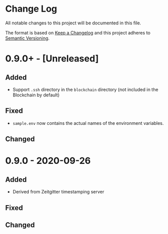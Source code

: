# Change Log
All notable changes to this project will be documented in this file.

The format is based on [Keep a Changelog](https://keepachangelog.com/)
and this project adheres to [Semantic Versioning](https://semver.org/).


# 0.9.0+ - [Unreleased]
## Added
- Support `.ssh` directory in the `blockchain` directory (not included in the
  Blockchain by default)

## Fixed
- `sample.env` now contains the actual names of the environment variables.

## Changed


# 0.9.0 - 2020-09-26
## Added
- Derived from Zeitgitter timestamping server

## Fixed

## Changed
